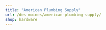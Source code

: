 ```yaml
---
title: "American Plumbing Supply"
url: /des-moines/american-plumbing-supply/
shop: hardware
---
```

